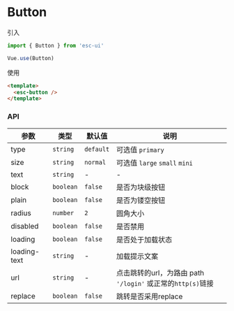 # Button

引入

```js
import { Button } from 'esc-ui'

Vue.use(Button)
```

使用

```html
<template>
  <esc-button />
</template>
```

### API

参数|类型|默认值|说明
----|----|-----|----
type|`string`|`default`|可选值 `primary`
size|`string`|`normal`|可选值 `large` `small` `mini`
text|`string`| - | -
block|`boolean`|`false`|是否为块级按钮
plain|`boolean`|`false`|是否为镂空按钮
radius|`number`|`2`|圆角大小
disabled|`boolean`|`false`|是否禁用
loading|`boolean`|`false`|是否处于加载状态
loading-text|`string`|-|加载提示文案
url|`string`|-|点击跳转的url，为路由 path `'/login'` 或正常的`http(s)`链接
replace|`boolean`|`false`|跳转是否采用replace
